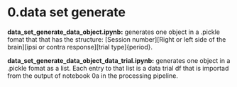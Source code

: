 # 0.data set generate

**data_set_generate_data_object.ipynb:**
generates one object in a .pickle fomat that that has the structure:
[Session number][Right or left side of the brain][ipsi or contra response][trial type]{period}.

**data_set_generate_data_object_data_trial.ipynb:**
generates one object in a .pickle fomat as a list. Each entry to that list is a data trial df that is importad from the output of notebook 0a in the processing pipeline. 

